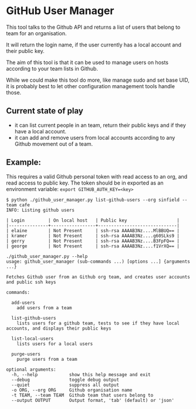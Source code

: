 # GitHub User Manager

This tool talks to the Github API and returns a list of users that belong to team for an organisation.

It will return the login name, if the user currently has a local account and their public key.

The aim of this tool is that it can be used to manage users on hosts according to your team lists in Github.

While we could make this tool do more, like manage sudo and set base UID, it is probably best to let other configuration management
tools handle those. 

## Current state of play

  * it can list current people in an team, return their public keys and if they have a local account.
  * it can add and remove users from local accounts according to any Github movement out of a team.


## Example:

This requires a valid Github personal token with read access to an org, and read access to public key. The token should
be in exported as an environment variable: `export GITHUB_AUTH_KEY=<key>`

```
$ python ./github_user_manager.py list-github-users --org sinfield --team cafe
INFO: Listing github users

| Login         | On local host   | Public key                   |
|---------------+-----------------+------------------------------|
| elaine        | Not Present     | ssh-rsa AAAAB3Nz....MlBBUQ== |
| kramer        | Not Present     | ssh-rsa AAAAB3Nz....g60SLks9 |
| gerry         | Not Present     | ssh-rsa AAAAB3Nz....B3FpFQ== |
| george        | Not Present     | ssh-rsa AAAAB3Nz....f1VrXQ== |
```

```
./github_user_manager.py --help
usage: github_user_manager (sub-commands ...) [options ...] {arguments ...}

Fetches Github user from an Github org team, and creates user accounts and public ssh keys

commands:

  add-users
    add users from a team

  list-github-users
    lists users for a github team, tests to see if they have local accounts, and displays their public keys

  list-local-users
    lists users for a local users

  purge-users
    purge users from a team

optional arguments:
  -h, --help            show this help message and exit
  --debug               toggle debug output
  --quiet               suppress all output
  -o ORG, --org ORG     Github organisation name
  -t TEAM, --team TEAM  Github team that users belong to
  --output OUTPUT       Output format, 'tab' (default) or 'json'
  ```

